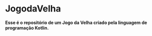 # JogodaVelha

**Esse é o repositório de um Jogo da Velha criado pela linguagem de programação Kotlin.**

